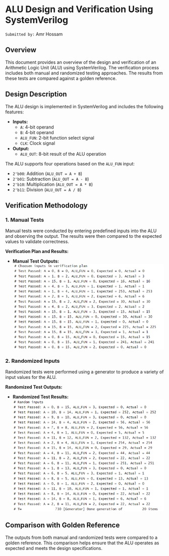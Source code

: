 # ALU Design and Verification Using SystemVerilog

`Submitted by:` Amr Hossam

## Overview

This document provides an overview of the design and verification of an Arithmetic Logic Unit (ALU) using SystemVerilog. The verification process includes both manual and randomized testing approaches. The results from these tests are compared against a golden reference.

## Design Description

The ALU design is implemented in SystemVerilog and includes the following features:
- **Inputs:** 
  - `A`: 4-bit operand
  - `B`: 4-bit operand
  - `ALU_FUN`: 2-bit function select signal
  - `CLK`: Clock signal
- **Output:** 
  - `ALU_OUT`: 8-bit result of the ALU operation

The ALU supports four operations based on the `ALU_FUN` input:
- `2'b00`: Addition (`ALU_OUT = A + B`)
- `2'b01`: Subtraction (`ALU_OUT = A - B`)
- `2'b10`: Multiplication (`ALU_OUT = A * B`)
- `2'b11`: Division (`ALU_OUT = A / B`)

## Verification Methodology

### 1. Manual Tests

Manual tests were conducted by entering predefined inputs into the ALU and observing the output. The results were then compared to the expected values to validate correctness.

**Verification Plan and Results:**
- **Manual Test Outputs:**
  ![transcript_verification_plan](./images/transcript_verification_plan.png)
  
### 2. Randomized Inputs

Randomized tests were performed using a generator to produce a variety of input values for the ALU.

**Randomized Test Outputs:**
- **Randomized Test Results:**
  ![randomized](./images/transcript_random.png)

## Comparison with Golden Reference

The outputs from both manual and randomized tests were compared to a golden reference. This comparison helps ensure that the ALU operates as expected and meets the design specifications.

